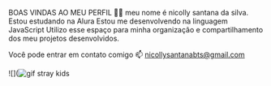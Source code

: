 BOAS VINDAS AO MEU PERFIL 💙💙
meu nome é nicolly santana da silva.
Estou estudando na Alura
Estou me desenvolvendo na linguagem JavaScript
Utilizo esse espaço para minha organização e compartilhamento dos meu projetos desenvolvidos.

Você pode entrar em contato comigo 📫
nicollysantanabts@gmail.com

![](![gif stray kids](https://github.com/niickkyy/niickky/assets/168577470/3f22f16b-1209-4acf-9c49-0ad59e66b50a)

